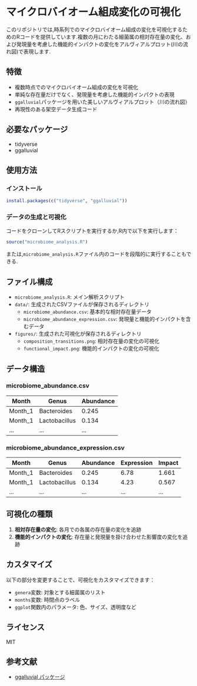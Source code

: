 # マイクロバイオーム組成変化の可視化

このリポジトリでは,時系列でのマイクロバイオーム組成の変化を可視化するためのRコードを提供しています.複数の月にわたる細菌属の相対存在量の変化、および発現量を考慮した機能的インパクトの変化をアルヴィアルプロット(川の流れ図)で表現します.

## 特徴

- 複数時点でのマイクロバイオーム組成の変化を可視化
- 単純な存在量だけでなく、発現量を考慮した機能的インパクトの表現
- `ggalluvial`パッケージを用いた美しいアルヴィアルプロット（川の流れ図）
- 再現性のある架空データ生成コード

## 必要なパッケージ

- tidyverse
- ggalluvial

## 使用方法

### インストール

```r
install.packages(c("tidyverse", "ggalluvial"))
```

### データの生成と可視化

コードをクローンしてRスクリプトを実行するか,R内で以下を実行します：

```r
source("microbiome_analysis.R")
```

または,`microbiome_analysis.R`ファイル内のコードを段階的に実行することもできる.

## ファイル構成

- `microbiome_analysis.R`: メイン解析スクリプト
- `data/`: 生成されたCSVファイルが保存されるディレクトリ
  - `microbiome_abundance.csv`: 基本的な相対存在量データ
  - `microbiome_abundance_expression.csv`: 発現量と機能的インパクトを含むデータ
- `figures/`: 生成された可視化が保存されるディレクトリ
  - `composition_transitions.png`: 相対存在量の変化の可視化
  - `functional_impact.png`: 機能的インパクトの変化の可視化

## データ構造

### microbiome_abundance.csv

| Month | Genus | Abundance |
|-------|-------|-----------|
| Month_1 | Bacteroides | 0.245 |
| Month_1 | Lactobacillus | 0.134 |
| ... | ... | ... |

### microbiome_abundance_expression.csv

| Month | Genus | Abundance | Expression | Impact |
|-------|-------|-----------|------------|--------|
| Month_1 | Bacteroides | 0.245 | 6.78 | 1.661 |
| Month_1 | Lactobacillus | 0.134 | 4.23 | 0.567 |
| ... | ... | ... | ... | ... |

## 可視化の種類

1. **相対存在量の変化**: 各月での各属の存在量の変化を追跡
2. **機能的インパクトの変化**: 存在量と発現量を掛け合わせた影響度の変化を追跡

## カスタマイズ

以下の部分を変更することで、可視化をカスタマイズできます：

- `genera`変数: 対象とする細菌属のリスト
- `months`変数: 時間点のラベル
- `ggplot`関数内のパラメータ: 色、サイズ、透明度など

## ライセンス

MIT

## 参考文献

- [ggalluvial パッケージ](https://cran.r-project.org/web/packages/ggalluvial/vignettes/ggalluvial.html)
